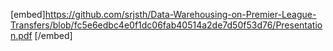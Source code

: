 [embed]https://github.com/srjsth/Data-Warehousing-on-Premier-League-Transfers/blob/fc5e6edbc4e0f1dc06fab40514a2de7d50f53d76/Presentation.pdf
 [/embed]
